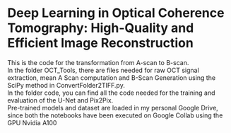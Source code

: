 # Deep Learning in Optical Coherence Tomography: High-Quality and Efficient Image Reconstruction
This is the code for the transformation from A-scan to B-scan.\
In the folder OCT_Tools, there are files needed for raw OCT signal extraction, mean A Scan computation and B-Scan Generation using the SciPy method in ConvertFolder2TIFF.py.\
In the folder code, you can find all the code needed for the training and evaluation of the U-Net and Pix2Pix.\
Pre-trained models and dataset are loaded in my personal Google Drive, since both the notebooks have been executed on Google Collab using the GPU Nvidia A100 

